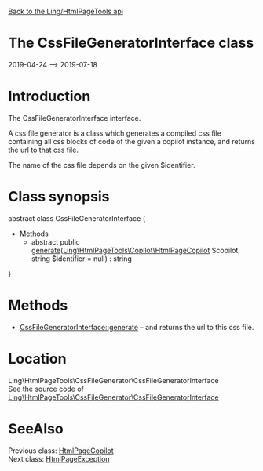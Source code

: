 [Back to the Ling/HtmlPageTools api](https://github.com/lingtalfi/HtmlPageTools/blob/master/doc/api/Ling/HtmlPageTools.md)



The CssFileGeneratorInterface class
================
2019-04-24 --> 2019-07-18






Introduction
============

The CssFileGeneratorInterface interface.

A css file generator is a class which generates a compiled css file containing all css blocks of code
of the given a copilot instance, and returns the url to that css file.

The name of the css file depends on the given $identifier.



Class synopsis
==============


abstract class <span class="pl-k">CssFileGeneratorInterface</span>  {

- Methods
    - abstract public [generate](https://github.com/lingtalfi/HtmlPageTools/blob/master/doc/api/Ling/HtmlPageTools/CssFileGenerator/CssFileGeneratorInterface/generate.md)([Ling\HtmlPageTools\Copilot\HtmlPageCopilot](https://github.com/lingtalfi/HtmlPageTools/blob/master/doc/api/Ling/HtmlPageTools/Copilot/HtmlPageCopilot.md) $copilot, string $identifier = null) : string

}






Methods
==============

- [CssFileGeneratorInterface::generate](https://github.com/lingtalfi/HtmlPageTools/blob/master/doc/api/Ling/HtmlPageTools/CssFileGenerator/CssFileGeneratorInterface/generate.md) &ndash; and returns the url to this css file.





Location
=============
Ling\HtmlPageTools\CssFileGenerator\CssFileGeneratorInterface<br>
See the source code of [Ling\HtmlPageTools\CssFileGenerator\CssFileGeneratorInterface](https://github.com/lingtalfi/HtmlPageTools/blob/master/CssFileGenerator/CssFileGeneratorInterface.php)



SeeAlso
==============
Previous class: [HtmlPageCopilot](https://github.com/lingtalfi/HtmlPageTools/blob/master/doc/api/Ling/HtmlPageTools/Copilot/HtmlPageCopilot.md)<br>Next class: [HtmlPageException](https://github.com/lingtalfi/HtmlPageTools/blob/master/doc/api/Ling/HtmlPageTools/Exception/HtmlPageException.md)<br>
